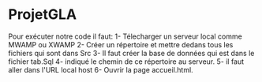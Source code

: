 # ProjetGLA
Pour exécuter notre code il faut: 
1- Télecharger un serveur local comme MWAMP ou XWAMP
2- Créer un répertoire et mettre dedans tous les fichiers qui sont dans Src 
3- Il faut créer la base de données qui est dans le fichier tab.Sql
4- indiqué le chemin de ce répertoire au serveur.
5- il faut aller dans l'URL local host 
6- Ouvrir la page accueil.html.
